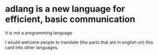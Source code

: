 # adlang is a new language for efficient, basic communication

It is not a programming language

I would welcome people to translate (the parts that are in english on) this card into other languages.
